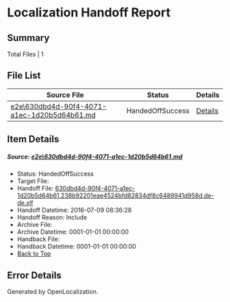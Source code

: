 # <a name='report-top'></a> Localization Handoff Report

## Summary
 Total Files | 1

## File List
 Source File | Status | Details 
 ----------- | ------ | ------- 
 [e2e\630dbd4d-90f4-4071-a1ec-1d20b5d64b61.md](https://github.com/OpenLocalizationTestOrg/oltest/blob/7ea929b19a0e710f6afc5a5a238853f513f34d4d/e2e/630dbd4d-90f4-4071-a1ec-1d20b5d64b61.md) | HandedOffSuccess | [Details](#4d36ab9607c601ae0fdcf6ab2f900fed952caae31)

## Item Details
##### <a name='4d36ab9607c601ae0fdcf6ab2f900fed952caae31'></a> Source: [e2e\630dbd4d-90f4-4071-a1ec-1d20b5d64b61.md](https://github.com/OpenLocalizationTestOrg/oltest/blob/7ea929b19a0e710f6afc5a5a238853f513f34d4d/e2e/630dbd4d-90f4-4071-a1ec-1d20b5d64b61.md)
* Status: HandedOffSuccess
* Target File: 
* Handoff File: [630dbd4d-90f4-4071-a1ec-1d20b5d64b61.238b92201eae4524bfd82834df8c6489941d958d.de-de.xlf](https://github.com/OpenLocalizationTestOrg/olhandoff-e2e/blob/b1e566cba07b4230b4e49c2d9f0672768970edc1/ol-handoff/OpenLocalizationTestOrg/oltest-dede-fly/ci/ht/630dbd4d-90f4-4071-a1ec-1d20b5d64b61.238b92201eae4524bfd82834df8c6489941d958d.de-de.xlf)
* Handoff Datetime: 2016-07-09 08:36:28
* Handoff Reason: Include
* Archive File: 
* Archive Datetime: 0001-01-01 00:00:00
* Handback File: 
* Handback Datetime: 0001-01-01 00:00:00
* [Back to Top](#report-top)


## Error Details

Generated by OpenLocalization.
